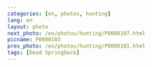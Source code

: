 ```yaml
---
categories: [en, photos, hunting]
lang: en
layout: photo
next_photo: /en/photos/hunting/P0000107.html
picname: P0000103
prev_photo: /en/photos/hunting/P0000101.html
tags: [Dead Springbock]
---
```

